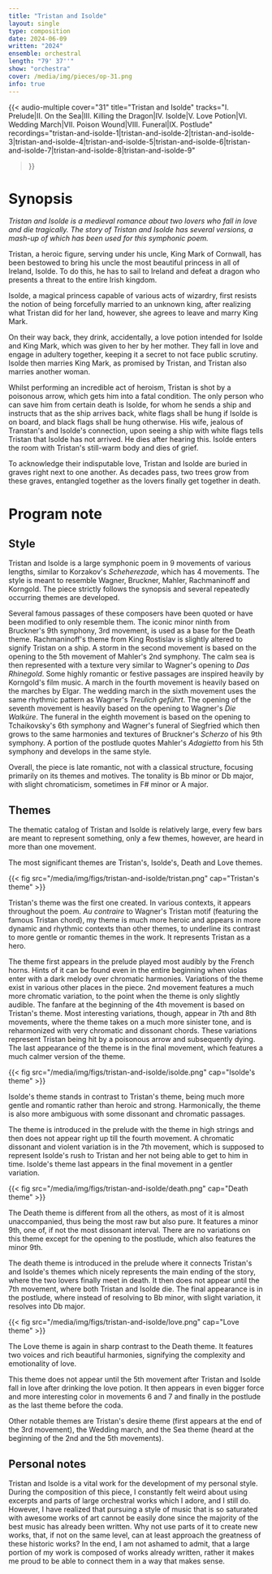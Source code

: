 ```yaml
---
title: "Tristan and Isolde"
layout: single
type: composition
date: 2024-06-09
written: "2024"
ensemble: orchestral
length: "79' 37''"
show: "orchestra"
cover: /media/img/pieces/op-31.png
info: true
---
```


{{< audio-multiple
    cover="31"
    title="Tristan and Isolde"
    tracks="I. Prelude|II. On the Sea|III. Killing the Dragon|IV. Isolde|V. Love Potion|VI. Wedding March|VII. Poison Wound|VIII. Funeral|IX. Postlude"
    recordings="tristan-and-isolde-1|tristan-and-isolde-2|tristan-and-isolde-3|tristan-and-isolde-4|tristan-and-isolde-5|tristan-and-isolde-6|tristan-and-isolde-7|tristan-and-isolde-8|tristan-and-isolde-9"
>}}

# Synopsis

*Tristan and Isolde is a medieval romance about two lovers who fall in love and die tragically. The story of Tristan and Isolde has several versions, a mash-up of which has been used for this symphonic poem.*

Tristan, a heroic figure, serving under his uncle, King Mark of Cornwall, has been bestowed to bring his uncle the most beautiful princess in all of Ireland, Isolde. To do this, he has to sail to Ireland and defeat a dragon who presents a threat to the entire Irish kingdom.

Isolde, a magical princess capable of various acts of wizardry, first resists the notion of being forcefully married to an unknown king, after realizing what Tristan did for her land, however, she agrees to leave and marry King Mark.

On their way back, they drink, accidentally, a love potion intended for Isolde and King Mark, which was given to her by her mother. They fall in love and engage in adultery together, keeping it a secret to not face public scrutiny. Isolde then marries King Mark, as promised by Tristan, and Tristan also marries another woman.

Whilst performing an incredible act of heroism, Tristan is shot by a poisonous arrow, which gets him into a fatal condition. The only person who can save him from certain death is Isolde, for whom he sends a ship and instructs that as the ship arrives back, white flags shall be hung if Isolde is on board, and black flags shall be hung otherwise. His wife, jealous of Transtan's and Isolde's connection, upon seeing a ship with white flags tells Tristan that Isolde has not arrived. He dies after hearing this. Isolde enters the room with Tristan's still-warm body and dies of grief.

To acknowledge their indisputable love, Tristan and Isolde are buried in graves right next to one another. As decades pass, two trees grow from these graves, entangled together as the lovers finally get together in death.

# Program note

## Style

Tristan and Isolde is a large symphonic poem in 9 movements of various lengths, similar to Korzakov's *Scheherezade*, which has 4 movements. The style is meant to resemble Wagner, Bruckner, Mahler, Rachmaninoff and Korngold. The piece strictly follows the synopsis and several repeatedly occurring themes are developed.

Several famous passages of these composers have been quoted or have been modified to only resemble them. The iconic minor ninth from Bruckner's 9th symphony, 3rd movement, is used as a base for the Death theme. Rachmaninoff's theme from King Rostislav is slightly altered to signify Tristan on a ship. A storm in the second movement is based on the opening to the 5th movement of Mahler's 2nd symphony. The calm sea is then represented with a texture very similar to Wagner's opening to *Das Rhinegold*. Some highly romantic or festive passages are inspired heavily by Korngold's film music. A march in the fourth movement is heavily based on the marches by Elgar. The wedding march in the sixth movement uses the same rhythmic pattern as Wagner's *Treulich geführt*. The opening of the seventh movement is heavily based on the opening to Wagner's *Die Walküre*. The funeral in the eighth movement is based on the opening to Tchaikovsky's 6th symphony and Wagner's funeral of Siegfried which then grows to the same harmonies and textures of Bruckner's *Scherzo* of his 9th symphony. A portion of the postlude quotes Mahler's *Adagietto* from his 5th symphony and develops in the same style.

Overall, the piece is late romantic, not with a classical structure, focusing primarily on its themes and motives. The tonality is Bb minor or Db major, with slight chromaticism, sometimes in F# minor or A major.

## Themes

The thematic catalog of Tristan and Isolde is relatively large, every few bars are meant to represent something, only a few themes, however, are heard in more than one movement.

The most significant themes are Tristan's, Isolde's, Death and Love themes.

{{< fig src="/media/img/figs/tristan-and-isolde/tristan.png" cap="Tristan's theme" >}}

Tristan's theme was the first one created. In various contexts, it appears throughout the poem. *Au contraire* to Wagner's Tristan motif (featuring the famous Tristan chord), my theme is much more heroic and appears in more dynamic and rhythmic contexts than other themes, to underline its contrast to more gentle or romantic themes in the work. It represents Tristan as a hero.

The theme first appears in the prelude played most audibly by the French horns. Hints of it can be found even in the entire beginning when violas enter with a dark melody over chromatic harmonies. Variations of the theme exist in various other places in the piece. 2nd movement features a much more chromatic variation, to the point when the theme is only slightly audible. The fanfare at the beginning of the 4th movement is based on Tristan's theme. Most interesting variations, though, appear in 7th and 8th movements, where the theme takes on a much more sinister tone, and is reharmonized with very chromatic and dissonant chords. These variations represent Tristan being hit by a poisonous arrow and subsequently dying. The last appearance of the theme is in the final movement, which features a much calmer version of the theme.

{{< fig src="/media/img/figs/tristan-and-isolde/isolde.png" cap="Isolde's theme" >}}

Isolde's theme stands in contrast to Tristan's theme, being much more gentle and romantic rather than heroic and strong. Harmonically, the theme is also more ambiguous with some dissonant and chromatic passages.

The theme is introduced in the prelude with the theme in high strings and then does not appear right up till the fourth movement. A chromatic dissonant and violent variation is in the 7th movement, which is supposed to represent Isolde's rush to Tristan and her not being able to get to him in time. Isolde's theme last appears in the final movement in a gentler variation.

{{< fig src="/media/img/figs/tristan-and-isolde/death.png" cap="Death theme" >}}

The Death theme is different from all the others, as most of it is almost unaccompanied, thus being the most raw but also pure. It features a minor 9th, one of, if not the most dissonant interval. There are no variations on this theme except for the opening to the postlude, which also features the minor 9th.

The death theme is introduced in the prelude where it connects Tristan's and Isolde's themes which nicely represents the main ending of the story, where the two lovers finally meet in death. It then does not appear until the 7th movement, where both Tristan and Isolde die. The final appearance is in the postlude, where instead of resolving to Bb minor, with slight variation, it resolves into Db major. 

{{< fig src="/media/img/figs/tristan-and-isolde/love.png" cap="Love theme" >}}

The Love theme is again in sharp contrast to the Death theme. It features two voices and rich beautiful harmonies, signifying the complexity and emotionality of love.

This theme does not appear until the 5th movement after Tristan and Isolde fall in love after drinking the love potion. It then appears in even bigger force and more interesting color in movements 6 and 7 and finally in the postlude as the last theme before the coda.

Other notable themes are Tristan's desire theme (first appears at the end of the 3rd movement), the Wedding march, and the Sea theme (heard at the beginning of the 2nd and the 5th movements).

## Personal notes

Tristan and Isolde is a vital work for the development of my personal style. During the composition of this piece, I constantly felt weird about using excerpts and parts of large orchestral works which I adore, and I still do. However, I have realized that pursuing a style of music that is so saturated with awesome works of art cannot be easily done since the majority of the best music has already been written. Why not use parts of it to create new works, that, if not on the same level, can at least approach the greatness of these historic works? In the end, I am not ashamed to admit, that a large portion of my work is composed of works already written, rather it makes me proud to be able to connect them in a way that makes sense.